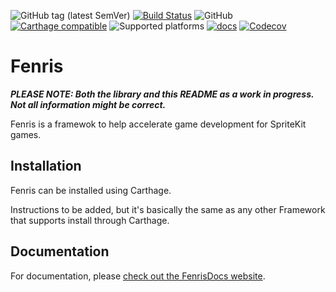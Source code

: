 ![GitHub tag (latest SemVer)](https://img.shields.io/github/tag/wolf81/Fenris.svg) [![Build Status](https://travis-ci.org/wolf81/Fenris.svg?branch=master)](https://travis-ci.org/wolf81/Fenris) ![GitHub](https://img.shields.io/github/license/wolf81/Fenris.svg) [![Carthage compatible](https://img.shields.io/badge/Carthage-compatible-4BC51D.svg?style=flat)](https://github.com/Carthage/Carthage) ![Supported platforms](https://img.shields.io/static/v1.svg?label=platform&message=macOS%20|%20tvOS%20|%20iOS&color=lightgrey) [![docs](https://wolf81.github.io/FenrisDocs/badge.svg)](https://wolf81.github.io/FenrisDocs/) [![Codecov](https://img.shields.io/codecov/c/github/wolf81/Fenris.svg)](https://codecov.io/gh/wolf81/Fenris)

#  Fenris

_**PLEASE NOTE: Both the library and this README as a work in progress. Not all information might be correct.**_

Fenris is a framewok to help accelerate game development for SpriteKit games. 

## Installation

Fenris can be installed using Carthage. 

Instructions to be added, but it's basically the same as any other Framework that supports install through Carthage.

## Documentation

For documentation, please [check out the FenrisDocs website](https://wolf81.github.io/FenrisDocs/).